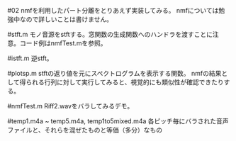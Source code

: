 ﻿#02
nmfを利用したパート分離をとりあえず実装してみる。
nmfについては勉強中なので詳しいことは書けません。

#stft.m
モノ音源をstftする。窓関数の生成関数へのハンドラを渡すことに注意。コード例はnmfTest.mを参照。

#istft.m
逆stft。

#plotsp.m
stftの返り値を元にスペクトログラムを表示する関数。
nmfの結果として得られる行列に対して実行してみると、視覚的にも類似性が確認できたりする。

#nmfTest.m
Riff2.wavをバラしてみるデモ。

#temp1.m4a ~ temp5.m4a, temp1to5mixed.m4a
各ピッチ毎にバラされた音声ファイルと、それらを混ぜたものと等価（多分）なもの